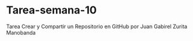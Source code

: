 # Tarea-semana-10
Tarea Crear y Compartir un Repositorio en GitHub  por  Juan Gabirel Zurita Manobanda
